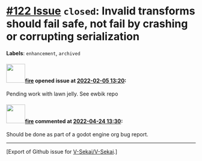 # [\#122 Issue](https://github.com/V-Sekai/V-Sekai/issues/122) `closed`: Invalid transforms should fail safe, not fail by crashing or corrupting serialization
**Labels**: `enhancement`, `archived`


#### <img src="https://avatars.githubusercontent.com/u/32321?u=c2e06a3d2b49a467aa907e54aa259516440267cc&v=4" width="50">[fire](https://github.com/fire) opened issue at [2022-02-05 13:20](https://github.com/V-Sekai/V-Sekai/issues/122):

Pending work with lawn jelly. See ewbik repo

#### <img src="https://avatars.githubusercontent.com/u/32321?u=c2e06a3d2b49a467aa907e54aa259516440267cc&v=4" width="50">[fire](https://github.com/fire) commented at [2022-04-24 13:30](https://github.com/V-Sekai/V-Sekai/issues/122#issuecomment-1107842616):

Should be done as part of a godot engine org bug report.


-------------------------------------------------------------------------------



[Export of Github issue for [V-Sekai/V-Sekai](https://github.com/V-Sekai/V-Sekai).]
